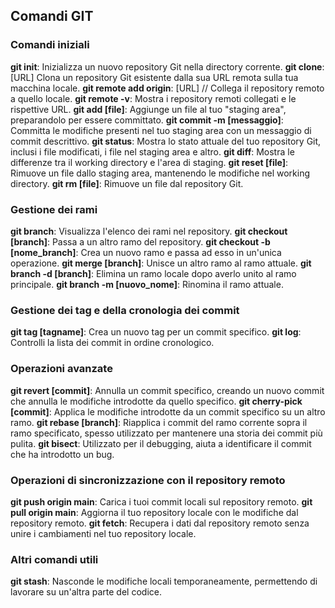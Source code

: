 ## Comandi GIT

### Comandi iniziali

**git init**: Inizializza un nuovo repository Git nella directory corrente.
**git clone**: [URL] Clona un repository Git esistente dalla sua URL remota sulla tua macchina locale.
**git remote add origin**: [URL] // Collega il repository remoto a quello locale.
**git remote -v**: Mostra i repository remoti collegati e le rispettive URL.
**git add [file]**: Aggiunge un file al tuo "staging area", preparandolo per essere committato.
**git commit -m [messaggio]**: Committa le modifiche presenti nel tuo staging area con un messaggio di commit descrittivo.
**git status**: Mostra lo stato attuale del tuo repository Git, inclusi i file modificati, i file nel staging area e altro.
**git diff**: Mostra le differenze tra il working directory e l'area di staging.
**git reset [file]**: Rimuove un file dallo staging area, mantenendo le modifiche nel working directory.
**git rm [file]**: Rimuove un file dal repository Git.

### Gestione dei rami

**git branch**: Visualizza l'elenco dei rami nel repository.
**git checkout [branch]**: Passa a un altro ramo del repository.
**git checkout -b [nome_branch]**: Crea un nuovo ramo e passa ad esso in un'unica operazione.
**git merge [branch]**: Unisce un altro ramo al ramo attuale.
**git branch -d [branch]**: Elimina un ramo locale dopo averlo unito al ramo principale.
**git branch -m [nuovo_nome]**: Rinomina il ramo attuale.

### Gestione dei tag e della cronologia dei commit

**git tag [tagname]**: Crea un nuovo tag per un commit specifico.
**git log**: Controlli la lista dei commit in ordine cronologico.

### Operazioni avanzate

**git revert [commit]**: Annulla un commit specifico, creando un nuovo commit che annulla le modifiche introdotte da quello specifico.
**git cherry-pick [commit]**: Applica le modifiche introdotte da un commit specifico su un altro ramo.
**git rebase [branch]**: Riapplica i commit del ramo corrente sopra il ramo specificato, spesso utilizzato per mantenere una storia dei commit più pulita.
**git bisect**: Utilizzato per il debugging, aiuta a identificare il commit che ha introdotto un bug.

### Operazioni di sincronizzazione con il repository remoto

**git push origin main**: Carica i tuoi commit locali sul repository remoto.
**git pull origin main**: Aggiorna il tuo repository locale con le modifiche dal repository remoto.
**git fetch**: Recupera i dati dal repository remoto senza unire i cambiamenti nel tuo repository locale.

### Altri comandi utili

**git stash**: Nasconde le modifiche locali temporaneamente, permettendo di lavorare su un'altra parte del codice.
